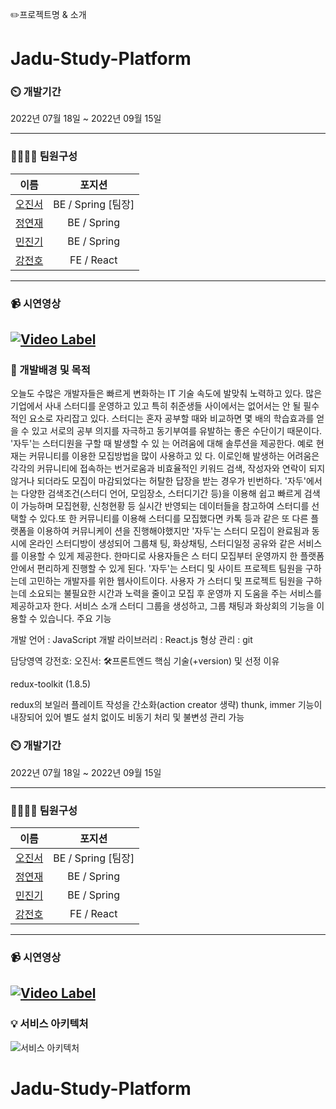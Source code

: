 ✏️프로젝트명 & 소개
# Jadu-Study-Platform
### ⏲️ 개발기간
2022년 07월 18일 ~ 2022년 09월 15일

---
### 👨‍👩‍👧‍👧 팀원구성
|  이름  |  포지션  |
| :----: | :-----: |
| [오진서](https://github.com/ohjinseo)|BE / Spring [팀장]|
| [정연재](https://github.com/jyjae)|BE / Spring|
| [민진기](https://github.com/Dmin3)|BE / Spring|
| [강전호](https://github.com/zzho-o)|FE / React|

---
### 📹 시연영상 ###
[![Video Label](http://img.youtube.com/vi/NrwhZoxgbYQ/0.jpg)](https://youtu.be/NrwhZoxgbYQ)
---

### 📌 개발배경 및 목적

오늘도 수많은 개발자들은 빠르게 변화하는 IT 기술 속도에 발맞춰 노력하고 있다.
많은 기업에서 사내 스터디를 운영하고 있고 특히 취준생들 사이에서는 없어서는 안 될 필수적인 요소로 자리잡고 있다.
스터디는 혼자 공부할 때와 비교하면 몇 배의 학습효과를 얻을 수 있고 서로의 공부 의지를 자극하고 동기부여를 유발하는 좋은 수단이기 때문이다. '자두'는 스터디원을 구할 때 발생할 수 있 는 어려움에 대해 솔루션을 제공한다. 예로 현재는 커뮤니티를 이용한 모집방법을 많이 사용하고 있 다. 이로인해 발생하는 어려움은 각각의 커뮤니티에 접속하는 번거로움과 비효율적인 키워드 검색, 작성자와 연락이 되지않거나 되더라도 모집이 마감되었다는 허탈한 답장을 받는 경우가 빈번하다.
'자두'에서는 다양한 검색조건(스터디 언어, 모임장소, 스터디기간 등)을 이용해 쉽고 빠르게 검색이 가능하며 모집현황, 신청현황 등 실시간 반영되는 데이터들을 참고하여 스터디를 선택할 수 있다.또 한 커뮤니티를 이용해 스터디를 모집했다면 카톡 등과 같은 또 다른 플랫폼을 이용하여 커뮤니케이 션을 진행해야했지만 '자두'는 스터디 모집이 완료됨과 동시에 온라인 스터디방이 생성되어 그룹채 팅, 화상채팅, 스터디일정 공유와 같은 서비스를 이용할 수 있게 제공한다. 한마디로 사용자들은 스 터디 모집부터 운영까지 한 플랫폼 안에서 편리하게 진행할 수 있게 된다.
'자두'는 스터디 및 사이트 프로젝트 팀원을 구하는데 고민하는 개발자를 위한 웹사이트이다. 사용자 가 스터디 및 프로젝트 팀원을 구하는데 소요되는 불필요한 시간과 노력을 줄이고 모집 후 운영까 지 도움을 주는 서비스를 제공하고자 한다.
서비스 소개
스터디 그룹을 생성하고, 그룹 채팅과 화상회의 기능을 이용할 수 있습니다.
주요 기능

개발 언어 : JavaScript
개발 라이브러리 : React.js
형상 관리 : git

담당영역
강전호:
오진서:
🛠프론트엔드 핵심 기술(+version) 및 선정 이유

redux-toolkit (1.8.5)

redux의 보일러 플레이트 작성을 간소화(action creator 생략)
thunk, immer 기능이 내장되어 있어 별도 설치 없이도 비동기 처리 및 불변성 관리 가능


### ⏲️ 개발기간
2022년 07월 18일 ~ 2022년 09월 15일

---
### 👨‍👩‍👧‍👧 팀원구성
|  이름  |  포지션  |
| :----: | :-----: |
| [오진서](https://github.com/ohjinseo)|BE / Spring [팀장]|
| [정연재](https://github.com/jyjae)|BE / Spring|
| [민진기](https://github.com/Dmin3)|BE / Spring|
| [강전호](https://github.com/zzho-o)|FE / React|

---
### 📹 시연영상 ###
[![Video Label](http://img.youtube.com/vi/NrwhZoxgbYQ/0.jpg)](https://youtu.be/NrwhZoxgbYQ)
---

### 💡 서비스 아키텍처
![서비스 아키텍처](https://user-images.githubusercontent.com/80299170/190058923-c197377a-a728-4971-8f56-930750177443.png)
# Jadu-Study-Platform
